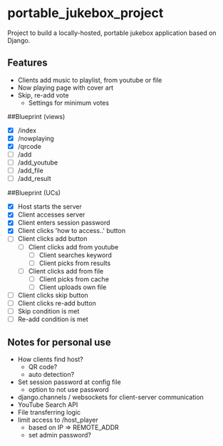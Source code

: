 # portable_jukebox_project
Project to build a locally-hosted, portable jukebox application based on Django.

## Features
- Clients add music to playlist, from youtube or file
- Now playing page with cover art
- Skip, re-add vote
    - Settings for minimum votes

##Blueprint (views)
- [x] /index
- [x] /nowplaying
- [x] /qrcode
- [ ] /add
- [ ] /add_youtube
- [ ] /add_file
- [ ] /add_result

##Blueprint (UCs)
- [x] Host starts the server
- [x] Client accesses server
- [x] Client enters session password
- [x] Client clicks 'how to access..' button
- [ ] Client clicks add button
    - [ ] Client clicks add from youtube
        - [ ] Client searches keyword
        - [ ] Client picks from results
    - [ ] Client clicks add from file
        - [ ] Client picks from cache
        - [ ] Client uploads own file
- [ ] Client clicks skip button
- [ ] Client clicks re-add button
- [ ] Skip condition is met
- [ ] Re-add condition is met

## Notes for personal use
- How clients find host?
    - QR code?
    - auto detection?
- Set session password at config file
    - option to not use password
- django.channels / websockets for client-server communication
- YouTube Search API
- File transferring logic
- limit access to /host_player
    - based on IP => REMOTE_ADDR
    - set admin password?

